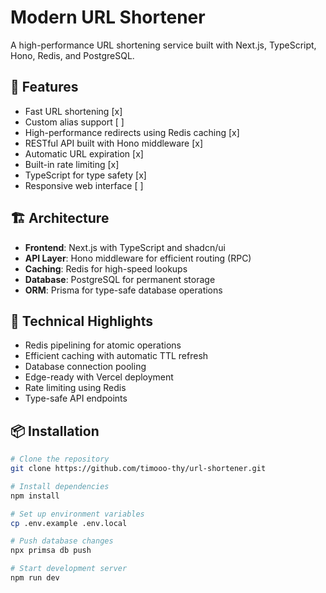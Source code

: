 # Modern URL Shortener

A high-performance URL shortening service built with Next.js, TypeScript, Hono, Redis, and PostgreSQL.

## 🚀 Features

- Fast URL shortening [x]
- Custom alias support [ ]
- High-performance redirects using Redis caching [x]
- RESTful API built with Hono middleware [x]
- Automatic URL expiration [x]
- Built-in rate limiting [x]
- TypeScript for type safety [x]
- Responsive web interface [ ]

## 🏗️ Architecture

- **Frontend**: Next.js with TypeScript and shadcn/ui
- **API Layer**: Hono middleware for efficient routing (RPC)
- **Caching**: Redis for high-speed lookups
- **Database**: PostgreSQL for permanent storage
- **ORM**: Prisma for type-safe database operations

## 🔧 Technical Highlights

- Redis pipelining for atomic operations
- Efficient caching with automatic TTL refresh
- Database connection pooling
- Edge-ready with Vercel deployment
- Rate limiting using Redis
- Type-safe API endpoints

## 📦 Installation

```bash
# Clone the repository
git clone https://github.com/timooo-thy/url-shortener.git

# Install dependencies
npm install

# Set up environment variables
cp .env.example .env.local

# Push database changes
npx primsa db push

# Start development server
npm run dev
```
